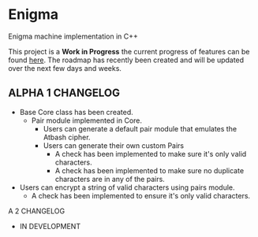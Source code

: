 # Enigma
Enigma machine implementation in C++

This project is a **Work in Progress** the current progress of features can be found [here](https://github.com/c1ph3r-dev/Enigma/projects/1).
The roadmap has recently been created and will be updated over the next few days and weeks.

## ALPHA 1 CHANGELOG
* Base Core class has been created.
  * Pair module implemented in Core.
    * Users can generate a default pair module that emulates the Atbash cipher.
    * Users can generate their own custom Pairs
      * A check has been implemented to make sure it's only valid characters.
      * A check has been implemented to make sure no duplicate characters are in any of the pairs.
* Users can encrypt a string of valid characters using pairs module.
  * A check has been implemented to ensure it's only valid characters.

A 2 CHANGELOG
* IN DEVELOPMENT